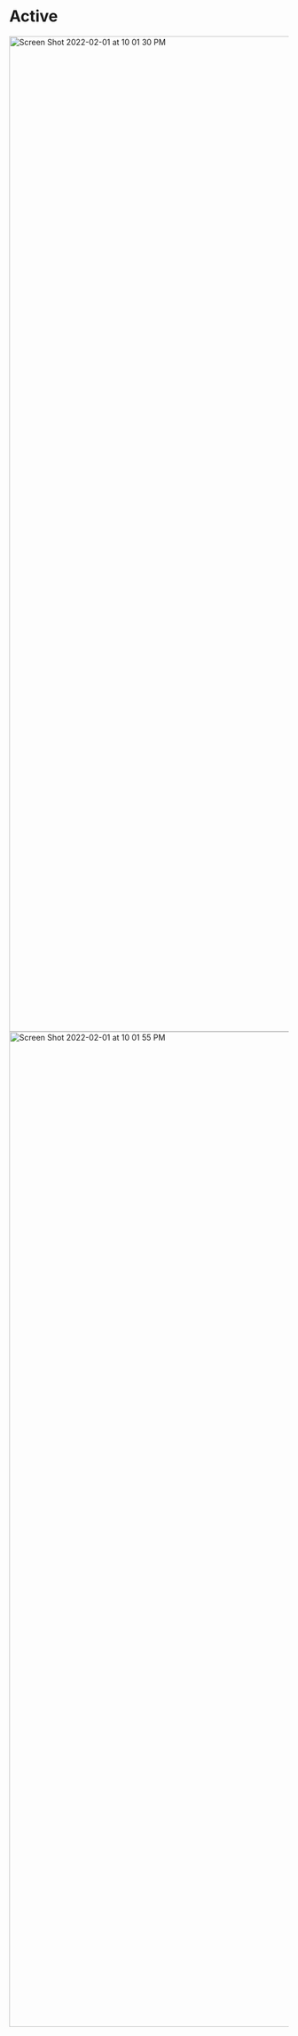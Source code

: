 # Active


<img width="1792" alt="Screen Shot 2022-02-01 at 10 01 30 PM" src="https://user-images.githubusercontent.com/62733242/152095948-7f4eef60-d0db-450a-9ec0-89e0148f9cc1.png">



<img width="1792" alt="Screen Shot 2022-02-01 at 10 01 55 PM" src="https://user-images.githubusercontent.com/62733242/152095944-e26de2ad-f288-4187-8b89-0f648b85e531.png">
